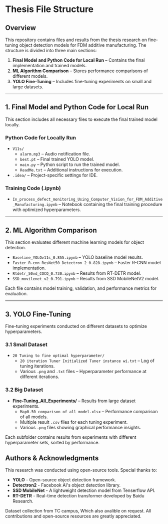 # Thesis File Structure

## Overview
This repository contains files and results from the thesis research on fine-tuning object detection models for FDM additive manufacturing. The structure is divided into three main sections:

1. **Final Model and Python Code for Local Run** – Contains the final implementation and trained models.
2. **ML Algorithm Comparison** – Stores performance comparisons of different models.
3. **YOLO Fine-Tuning** – Includes fine-tuning experiments on small and large datasets.

---

## 1. Final Model and Python Code for Local Run
This section includes all necessary files to execute the final trained model locally.

### **Python Code for Locally Run**
- `V11s/`
  - `alarm.mp3` – Audio notification file.
  - `best.pt` – Final trained YOLO model.
  - `main.py` – Python script to run the trained model.
  - `ReadMe.txt` – Additional instructions for execution.
- `.idea/` – Project-specific settings for IDE.

### **Training Code (.ipynb)**
- `In_process_defect_monitoring_Using_Computer_Vision_for_FDM_Additive_Manufacturing.ipynb` – Notebook containing the final training procedure with optimized hyperparameters.

---

## 2. ML Algorithm Comparison
This section evaluates different machine learning models for object detection.

- `Baseline_YOLOv11s_0.855.ipynb` – YOLO baseline model results.
- `Faster R-cnn_ResNet50_Detectron 2_0.828.ipynb` – Faster R-CNN model implementation.
- `Rtdetr_50vd_COCO_0.730.ipynb` – Results from RT-DETR model.
- `SSD_movilenet_v2_0.791.ipynb` – Results from SSD MobileNetV2 model.

Each file contains model training, validation, and performance metrics for evaluation.

---

## 3. YOLO Fine-Tuning
Fine-tuning experiments conducted on different datasets to optimize hyperparameters.

### **3.1 Small Dataset**
- `20 Tuning to fine optimal hyperparameter/`
  - `20 iteration Tuner Initialized Tuner instance wi.txt` – Log of tuning iterations.
  - Various `.png` and `.txt` files – Hyperparameter performance at different iterations.

### **3.2 Big Dataset**
- **Fine-Tuning_All_Experiments/** – Results from large dataset experiments.
  - `Map0.50 comparison of all model.xlsx` – Performance comparison of all models.
  - Multiple result `.csv` files for each tuning experiment.
  - Various `.png` files showing graphical performance insights.

Each subfolder contains results from experiments with different hyperparameter sets, sorted by performance.


## Authors & Acknowledgments
This research was conducted using open-source tools. Special thanks to:

- **YOLO** - Open-source object detection framework.
- **Detectron2** - Facebook AI's object detection library.
- **SSD MobileNet** - A lightweight detection model from Tenserflow API.
- **RT-DETR** - Real-time detection transformer developed by Baidu Research.

Dataset collection from TC campus, Which also avalible on request.
All contributions and open-source resources are greatly appreciated.


